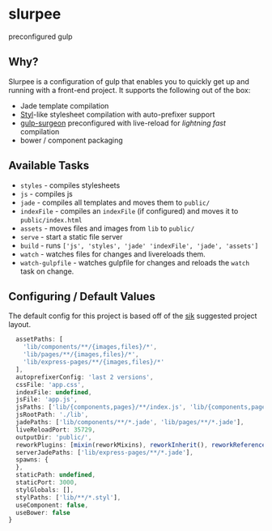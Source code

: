 # slurpee

preconfigured gulp

## Why?

Slurpee is a configuration of gulp that enables you to quickly get up and running with a front-end project. It supports the following out of the box:

- Jade template compilation
- [Styl](http://github.com/visionmedia/styl)-like stylesheet compilation with auto-prefixer support
- [gulp-surgeon](http://github.com/rschmukler/gulp-surgeon) preconfigured with live-reload for *lightning fast* compilation
- bower / component packaging

## Available Tasks

- `styles` - compiles stylesheets
- `js` - compiles js
- `jade` - compiles all templates and moves them to `public/`
- `indexFile` - compiles an `indexFile` (if configured) and moves it to
  `public/index.html`
- `assets` - moves files and images from `lib` to `public/`
- `serve` - start a static file server
- `build` - runs `['js', 'styles', 'jade' 'indexFile', 'jade', 'assets']`
- `watch` - watches files for changes and livereloads them.
- `watch-gulpfile` - watches gulpfile for changes and reloads the `watch` task
  on change.

## Configuring / Default Values

The default config for this project is based off of the [sik](http://github.com/rschmukler/sik) suggested
project layout. 


```js
  assetPaths: [
    'lib/components/**/{images,files}/*',
    'lib/pages/**/{images,files}/*',
    'lib/express-pages/**/{images,files}/*'
  ],
  autoprefixerConfig: 'last 2 versions',
  cssFile: 'app.css',
  indexFile: undefined,
  jsFile: 'app.js',
  jsPaths: ['lib/{components,pages}/**/index.js', 'lib/{components,pages}/**/*.js'],
  jsRootPath: './lib',
  jadePaths: ['lib/components/**/*.jade', 'lib/pages/**/*.jade'],
  liveReloadPort: 35729,
  outputDir: 'public/',
  reworkPlugins: [mixin(reworkMixins), reworkInherit(), reworkReferences(), reworkVariables(), reworkColors(), reworkMath(), reworkShade()],
  serverJadePaths: ['lib/express-pages/**/*.jade'],
  spawns: {
  },
  staticPath: undefined,
  staticPort: 3000,
  stylGlobals: [],
  stylPaths: ['lib/**/*.styl'],
  useComponent: false,
  useBower: false
}
```
